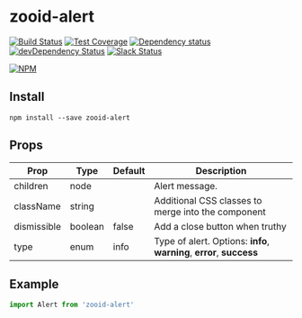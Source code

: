 # zooid-alert

[![Build Status](https://travis-ci.org/octoblu/zooid-alert.svg?branch=master)](https://travis-ci.org/octoblu/zooid-alert)
[![Test Coverage](https://codecov.io/gh/octoblu/zooid-alert/branch/master/graph/badge.svg)](https://codecov.io/gh/octoblu/zooid-alert)
[![Dependency status](http://img.shields.io/david/octoblu/zooid-alert.svg?style=flat)](https://david-dm.org/octoblu/zooid-alert)
[![devDependency Status](http://img.shields.io/david/dev/octoblu/zooid-alert.svg?style=flat)](https://david-dm.org/octoblu/zooid-alert#info=devDependencies)
[![Slack Status](http://community-slack.octoblu.com/badge.svg)](http://community-slack.octoblu.com)

[![NPM](https://nodei.co/npm/zooid-alert.svg?style=flat)](https://npmjs.org/package/zooid-alert)

## Install
```
npm install --save zooid-alert
```

## Props
| Prop        | Type    | Default | Description                          |
| ------------| --------| --------| -------------------------------------|
| children    | node    |         | Alert message. |
| className   | string  |         | Additional CSS classes to merge into the component |
| dismissible | boolean | false   | Add a close button when truthy |
| type        | enum    | info    | Type of alert. Options: **info**, **warning**, **error**, **success** |

## Example
```js
import Alert from 'zooid-alert'
```
